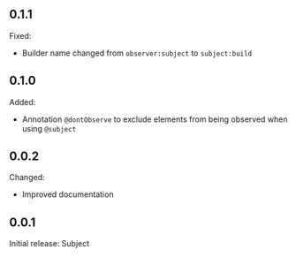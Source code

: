 ## 0.1.1

Fixed:
- Builder name changed from `observer:subject` to `subject:build`

## 0.1.0

Added:
- Annotation `@dontObserve` to exclude elements from being observed when using `@subject`

## 0.0.2

Changed:
- Improved documentation

## 0.0.1

Initial release: Subject
